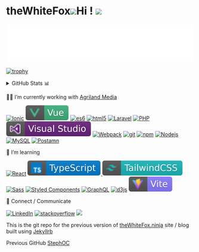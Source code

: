 # theWhiteFox<img src="https://emojis.slackmojis.com/emojis/images/1577447864/7377/hello_fox.gif?1577447864" width="45"/>Hi ! ![](https://komarev.com/ghpvc/?username=thewhitefox&color=e24c38) 

![](https://github.com/theWhiteFox/theWhiteFox/blob/gh-pages/img/theWhiteFoxLogo04.svg)


[![trophy](https://github-profile-trophy.vercel.app/?username=theWhiteFox&theme=buddhism&no-frame=true&no-bg=true&row=1&column=7)](https://github.com/ryo-ma/github-profile-trophy)


<details>
  - <summary>GitHub Stats 📊</summary>
  <img src = "https://github-readme-stats.vercel.app/api?username=theWhiteFox&show_icons=true&theme=calm&layout=compact&custom_title=theWhiteFox GitHub stats">
  <img src = "https://github-readme-stats.vercel.app/api/top-langs/?username=theWhiteFox&theme=calm">
</details>

👨‍💻 I’m currently working with [Agriland Media](https://www.agriland.ie/) 
<p>
  <a href="https://ionicframework.com/"><img alt="Ionic" src="https://img.shields.io/badge/Ionic-v6-blue" /></a>
  <a href="https://vuejs.org/" rel="nofollow"><img src="https://raw.githubusercontent.com/aleen42/badges/master/src/vue.svg" alt="vue" /></a>
  <a href="http://vanilla-js.com/"><img alt="es6" src="https://img.shields.io/badge/%20VanillaJS-ES6-black" /></a>
  <a href="https://html.spec.whatwg.org/multipage/#toc-introduction"><img alt="html5" src="https://img.shields.io/badge/-HTML5-E34F26?style=flat-square&logo=html5&logoColor=white" /></a>
  <a href="https://laravel.com/"><img alt="Laravel" src="https://img.shields.io/badge/Laravel-5.8-%23ff2d20" /></a>
  <a href="https://www.php.net/"><img alt="PHP" src="https://img.shields.io/badge/PHP-%5E8.0-blue" /></a>
  <a href="https://code.visualstudio.com/?wt.mc_id=DX_841432"><img src="https://raw.githubusercontent.com/aleen42/badges/master/src/visual_studio.svg" alt="visual_studio" style="max-width: 100%;" /></a>
  <a href="https://webpack.js.org/"><img alt="Webpack" src="https://img.shields.io/badge/-Webpack-8DD6F9?style=flat-square&logo=webpack&logoColor=white" /></a>
  <a href="https://git-scm.com/"><img alt="git" src="https://img.shields.io/badge/-Git-F05032?style=flat-square&logo=git&logoColor=white" /></a>
  <a href="https://www.npmjs.com/"><img alt="npm" src="https://img.shields.io/badge/-NPM-CB3837?style=flat-square&logo=npm&logoColor=white" /></a>
  <a href="https://nodejs.org/en/"><img alt="Nodejs" src="https://img.shields.io/badge/-Node-43853d?style=flat-square&logo=Node.js&logoColor=white" /></a>
  <a href="https://www.mysql.com/"><img alt="MySQL" src="https://img.shields.io/badge/MySQL-8.0-%2300758f" /></a>
  <a href="https://www.postman.com/"><img alt="Postamn" src="https://img.shields.io/badge/%20Postman-v7-orange" /></a>
</p>

🌱 I’m learning   
<p>
  <a href="https://reactjs.org/"><img alt="React" src="https://img.shields.io/badge/-React-45b8d8?style=flat-square&logo=react&logoColor=white" /></a>
  <a href="https://www.typescriptlang.org/" rel="nofollow">
    <img src="https://raw.githubusercontent.com/aleen42/badges/master/src/typescript.svg" alt="typescript" style="max-width: 100%;">
  </a>
  <a href="https://tailwindcss.com/"><img alt="tailwind" src="https://raw.githubusercontent.com/aleen42/badges/master/src/tailwindcss.svg" /></a>
  <a href="https://sass-lang.com/"><img alt="Sass" src="https://img.shields.io/badge/-Sass-CC6699?style=flat-square&logo=sass&logoColor=white" /></a>
  <a href="https://styled-components.com/"><img alt="Styled Components" src="https://img.shields.io/badge/-Styled_Components-db7092?style=flat-square&logo=styled-components&logoColor=white" /></a>
  <a href="https://graphql.org/"><img alt="GraphQL" src="https://img.shields.io/badge/-GraphQL-E10098?style=flat-square&logo=graphql&logoColor=white" /></a>
  <a href="https://d3js.org"><img alt="d3js" src="https://img.shields.io/badge/-D3.js-F9A03C?style=flat-square&logo=d3.js&logoColor=white" /></a>
  <a href="https://vitejs.dev/"><img alt="vite" src="https://raw.githubusercontent.com/aleen42/badges/master/src/vitejs.svg" /></a>
</p>

🦊 Connect / Communicate
<p>
  <a href="https://www.linkedin.com/in/thewhitefox/" target="_blank"><img alt="LinkedIn" src="https://img.shields.io/badge/linkedin-%230077B5.svg?&style=for-the-badge&logo=linkedin&logoColor=white" /></a> <a href="https://stackoverflow.com/users/1967126/stephen"><img alt="stackoverflow" src="https://badges.aleen42.com/src/stackoverflow.svg" /></a> <a href="https://twitter.com/steTheWhiteFox" ><img src="https://badges.aleen42.com/src/twitter.svg" /></a>
</p>

This is the git repo for the previous version of [theWhiteFox.ninja](https://www.thewhitefox.ninja/) site / blog built using [Jekyllrb](https://jekyllrb.com/) 

Previous GitHub [StephOC](https://github.com/StephOC?tab=overview&from=2021-10-01&to=2021-10-16)
